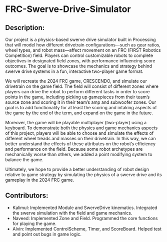# FRC-Swerve-Drive-Simulator
## Description:

Our project is a physics-based swerve drive simulator built in Processing that will model how different drivetrain configurations—such as gear ratios, wheel types, and robot mass—affect movement on an FRC (FIRST Robotics Competition) field. Players can control customizable robots to complete objectives in designated field zones, with performance influencing score outcomes. The goal is to showcase the mechanics and strategy behind swerve drive systems in a fun, interactive two-player game format.

We will recreate the 2024 FRC game, CRESCENDO, and simulate our drivetrain on the game field. The field will consist of different zones where players can drive the robot to perform different tasks in order to score points in the game, including picking up gamepieces from their team’s source zone and scoring it in their team’s amp and subwoofer zones. Our goal is to add functionality for at least the scoring and intaking aspects of the game by the end of the term, and expand on the game in the future.

Moreover, the game will be playable multiplayer (two-player) using a keyboard. To demonstrate both the physics and game mechanics aspects of this project, players will be able to choose and simulate the effects of different wheel treads and masses on their drivetrain. In this way, we can better understand the effects of these attributes on the robot’s efficiency and performance on the field. Because some robot archetypes are mechanically worse than others, we added a point modifying system to balance the game.

Ultimately, we hope to provide a better understanding of robot design relative to game strategy by simulating the physics of a swerve drive and its gameplay in the 2024 FRC game.

## Contributors:
- Kalimul: Implemented Module and SwerveDrive kinematics. Integrated the swerve simulation with the field and game mechanics.
- Naveed: Implemented Zone and Field. Programmed the core functions for playing the game.
- Alvin: Implemented ControlScheme, Timer, and ScoreBoard. Helped test and point out bugs in game logic.
